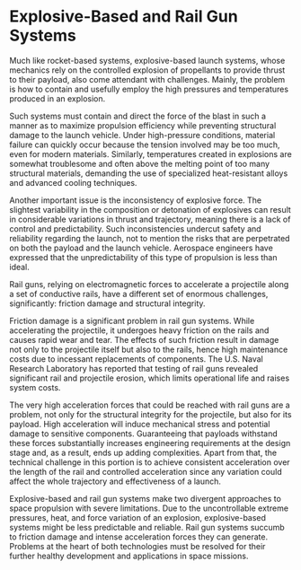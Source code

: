 # Explosive-Based and Rail Gun Systems

Much like rocket-based systems, explosive-based launch systems, whose mechanics rely on the controlled explosion of propellants to provide thrust to their payload, also come attendant with challenges. Mainly, the problem is how to contain and usefully employ the high pressures and temperatures produced in an explosion.&#x20;

Such systems must contain and direct the force of the blast in such a manner as to maximize propulsion efficiency while preventing structural damage to the launch vehicle. Under high-pressure conditions, material failure can quickly occur because the tension involved may be too much, even for modern materials. Similarly, temperatures created in explosions are somewhat troublesome and often above the melting point of too many structural materials, demanding the use of specialized heat-resistant alloys and advanced cooling techniques.

Another important issue is the inconsistency of explosive force. The slightest variability in the composition or detonation of explosives can result in considerable variations in thrust and trajectory, meaning there is a lack of control and predictability. Such inconsistencies undercut safety and reliability regarding the launch, not to mention the risks that are perpetrated on both the payload and the launch vehicle. Aerospace engineers have expressed that the unpredictability of this type of propulsion is less than ideal.&#x20;

Rail guns, relying on electromagnetic forces to accelerate a projectile along a set of conductive rails, have a different set of enormous challenges, significantly: friction damage and structural integrity.&#x20;

Friction damage is a significant problem in rail gun systems. While accelerating the projectile, it undergoes heavy friction on the rails and causes rapid wear and tear. The effects of such friction result in damage not only to the projectile itself but also to the rails, hence high maintenance costs due to incessant replacements of components. The U.S. Naval Research Laboratory has reported that testing of rail guns revealed significant rail and projectile erosion, which limits operational life and raises system costs.

The very high acceleration forces that could be reached with rail guns are a problem, not only for the structural integrity for the projectile, but also for its payload. High acceleration will induce mechanical stress and potential damage to sensitive components. Guaranteeing that payloads withstand these forces substantially increases engineering requirements at the design stage and, as a result, ends up adding complexities. Apart from that, the technical challenge in this portion is to achieve consistent acceleration over the length of the rail and controlled acceleration since any variation could affect the whole trajectory and effectiveness of a launch.

Explosive-based and rail gun systems make two divergent approaches to space propulsion with severe limitations. Due to the uncontrollable extreme pressures, heat, and force variation of an explosion, explosive-based systems might be less predictable and reliable. Rail gun systems succumb to friction damage and intense acceleration forces they can generate. Problems at the heart of both technologies must be resolved for their further healthy development and applications in space missions.

